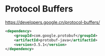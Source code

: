 # Protocol Buffers

<https://developers.google.cn/protocol-buffers/>

```xml
<dependency>
    <groupId>com.google.protobuf</groupId>
    <artifactId>protobuf-java</artifactId>
    <version>3.5.1</version>
</dependency>
```